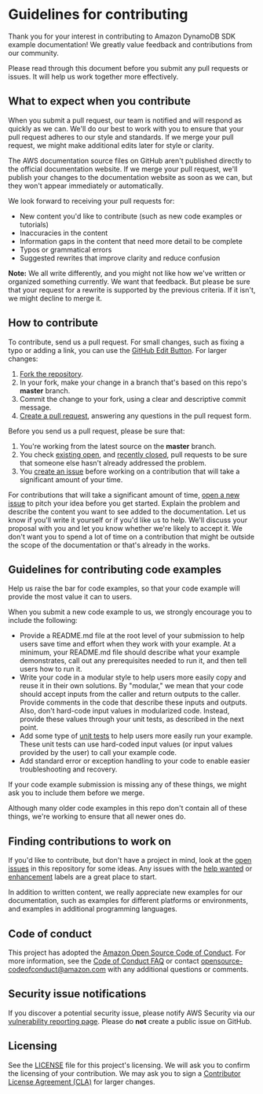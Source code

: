 # Guidelines for contributing

Thank you for your interest in contributing to Amazon DynamoDB SDK example documentation! We greatly value feedback and contributions from our community.

Please read through this document before you submit any pull requests or issues. It will help us work together more effectively.

## What to expect when you contribute

When you submit a pull request, our team is notified and will respond as quickly as we can. We'll do our best to work with you to ensure that your pull request adheres to our style and standards. If we merge your pull request, we might make additional edits later for style or clarity.

The AWS documentation source files on GitHub aren't published directly to the official documentation website. If we merge your pull request, we'll publish your changes to the documentation website as soon as we can, but they won't appear immediately or automatically.

We look forward to receiving your pull requests for:

* New content you'd like to contribute (such as new code examples or tutorials)
* Inaccuracies in the content
* Information gaps in the content that need more detail to be complete
* Typos or grammatical errors
* Suggested rewrites that improve clarity and reduce confusion

**Note:** We all write differently, and you might not like how we've written or organized something currently. We want that feedback. But please be sure that your request for a rewrite is supported by the previous criteria. If it isn't, we might decline to merge it.

## How to contribute

To contribute, send us a pull request. For small changes, such as fixing a typo or adding a link, you can use the [GitHub Edit Button](https://blog.github.com/2011-04-26-forking-with-the-edit-button/). For larger changes:

1. [Fork the repository](https://help.github.com/articles/fork-a-repo/).
2. In your fork, make your change in a branch that's based on this repo's **master** branch.
3. Commit the change to your fork, using a clear and descriptive commit message.
4. [Create a pull request](https://help.github.com/articles/creating-a-pull-request-from-a-fork/), answering any questions in the pull request form.

Before you send us a pull request, please be sure that:

1. You're working from the latest source on the **master** branch.
2. You check [existing open](https://github.com/aws-samples/aws-dynamodb-examples/pulls), and [recently closed](https://github.com/aws-samples/aws-dynamodb-examples/pulls?q=is%3Apr+is%3Aclosed), pull requests to be sure that someone else hasn't already addressed the problem.
3. You [create an issue](https://github.com/aws-samples/aws-dynamodb-examples/issues/new) before working on a contribution that will take a significant amount of your time.

For contributions that will take a significant amount of time, [open a new issue](https://github.com/synchrophoto/DynamoDB-SDK-examples/issues) to pitch your idea before you get started. Explain the problem and describe the content you want to see added to the documentation. Let us know if you'll write it yourself or if you'd like us to help. We'll discuss your proposal with you and let you know whether we're likely to accept it. We don't want you to spend a lot of time on a contribution that might be outside the scope of the documentation or that's already in the works.

## Guidelines for contributing code examples

Help us raise the bar for code examples, so that your code example will provide the most value it can to users.

When you submit a new code example to us, we strongly encourage you to include the following:

* Provide a README.md file at the root level of your submission to help users save time and effort when they work with your example. At a minimum, your README.md file should describe what your example demonstrates, call out any prerequisites needed to run it, and then tell users how to run it.
* Write your code in a modular style to help users more easily copy and reuse it in their own solutions. By "modular," we mean that your code should accept inputs from the caller and return outputs to the caller. Provide comments in the code that describe these inputs and outputs. Also, don't hard-code input values in modularized code. Instead, provide these values through your unit tests, as described in the next point.
* Add some type of [unit tests](https://en.wikipedia.org/wiki/Unit_testing ) to help users more easily run your example. These unit tests can use hard-coded input values (or input values provided by the user) to call your example code.
* Add standard error or exception handling to your code to enable easier troubleshooting and recovery.  

If your code example submission is missing any of these things, we might ask you to include them before we merge.

Although many older code examples in this repo don't contain all of these things, we're working to ensure that all newer ones do.

## Finding contributions to work on

If you'd like to contribute, but don't have a project in mind, look at the [open issues](https://github.com/aws-samples/aws-dynamodb-examples/issues) in this repository for some ideas. Any issues with the [help wanted](https://github.com/aws-samples/aws-dynamodb-examples/labels/help%20wanted) or [enhancement](https://github.com/aws-samples/aws-dynamodb-examples/labels/enhancement) labels are a great place to start.

In addition to written content, we really appreciate new examples for our documentation, such as examples for different platforms or environments, and examples in additional programming languages.

## Code of conduct

This project has adopted the [Amazon Open Source Code of Conduct](https://aws.github.io/code-of-conduct). For more information, see the [Code of Conduct FAQ](https://aws.github.io/code-of-conduct-faq) or contact [opensource-codeofconduct@amazon.com](mailto:opensource-codeofconduct@amazon.com) with any additional questions or comments.

## Security issue notifications

If you discover a potential security issue, please notify AWS Security via our [vulnerability reporting page](http://aws.amazon.com/security/vulnerability-reporting/). Please do **not** create a public issue on GitHub.

## Licensing

See the [LICENSE](https://github.com/aws-samples/aws-dynamodb-examples/blob/master/LICENSE) file for this project's licensing. We will ask you to confirm the licensing of your contribution. We may ask you to sign a [Contributor License Agreement (CLA)](http://en.wikipedia.org/wiki/Contributor_License_Agreement) for larger changes.
